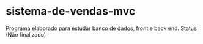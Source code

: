 # sistema-de-vendas-mvc
Programa elaborado para estudar banco de dados, front e back end. Status (Não finalizado)
